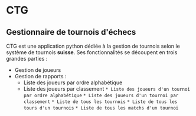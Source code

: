 # CTG
## Gestionnaire de tournois d'échecs

 CTG est une application python dédiée à la gestion de tournois selon le système de tournois __suisse__. Ses fonctionnalités se découpent en trois grandes parties :  
* Gestion de joueurs
* Gestion de rapports :  
	* Liste des joueurs par ordre alphabétique
	* Liste des joueurs par classement
	`* Liste des joueurs d'un tournoi par ordre alphabétique`
	`* Liste des joueurs d'un tournoi par classement`
	`* Liste de tous les tournois`
	`* Liste de tous les tours d'un tournois`
	`* Liste de tous les matchs d'un tournoi`
